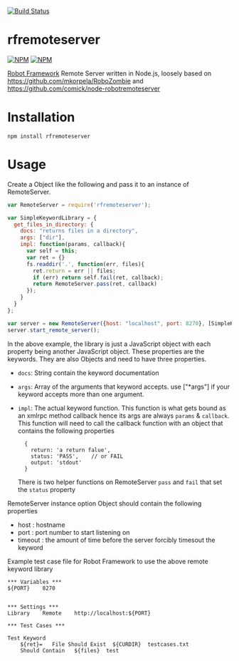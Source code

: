 [![Build Status](https://travis-ci.org/bulkan/rfremoteserver.png?branch=master)](https://travis-ci.org/bulkan/rfremoteserver)

rfremoteserver
===============

[![NPM](https://nodei.co/npm/rfremoteserver.png)](https://nodei.co/npm/rfremoteserver/) [![NPM](https://nodei.co/npm-dl/rfremoteserver.png?months=6)](https://nodei.co/npm/rfremoteserver/)

[Robot Framework](http://robotframework.googlecode.com/hg/) Remote Server written in Node.js, loosely based on https://github.com/mkorpela/RoboZombie and https://github.com/comick/node-robotremoteserver

Installation
============

`npm install rfremoteserver`


Usage
=====

Create a Object like the following and pass it to an instance of RemoteServer. 

```javascript
var RemoteServer = require('rfremoteserver');

var SimpleKeywordLibrary = {
  get_files_in_directory: {
    docs: "returns files in a directory",
    args: ["dir"],
    impl: function(params, callback){
      var self = this;
      var ret = {}
      fs.readdir('.', function(err, files){
        ret.return = err || files;
        if (err) return self.fail(ret, callback);
        return RemoteServer.pass(ret, callback)
      });
    }
  }
};

var server = new RemoteServer({host: "localhost", port: 8270}, [SimpleKeywordLibrary]);
server.start_remote_server();
```



In the above example, the library is just a JavaScript object with each property being another JavaScript object. These properties are the keywords. 
They are also Objects and need to have three properties. 

* `docs`: String contain the keyword documentation
* `args`: Array of the arguments that keyword accepts. use ["\*args"] if your keyword accepts more than one argument.
* `impl`: The actual keyword function. This function is what gets bound as an xmlrpc method callback hence its args are always `params` & `callback`. This function will need to call the callback function with an object that contains the following properties

        { 
          return: 'a return falue',
          status: 'PASS',    // or FAIL
          output: 'stdout'
        }

  There is two helper functions on RemoteServer `pass` and `fail` that set the `status` property

RemoteServer instance option Object should contain the following properties

* host    : hostname
* port    : port number to start listening on
* timeout : the amount of time before the server forcibly timesout the keyword

Example test case file for Robot Framework to use the above remote keyword library

```
*** Variables ***
${PORT}    8270


*** Settings ***
Library    Remote    http://localhost:${PORT}

*** Test Cases ***

Test Keyword
    ${ret}=   File Should Exist  ${CURDIR}  testcases.txt
    Should Contain   ${files}  test
```
